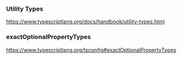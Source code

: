 ### Utility Types

https://www.typescriptlang.org/docs/handbook/utility-types.html

### exactOptionalPropertyTypes

https://www.typescriptlang.org/tsconfig#exactOptionalPropertyTypes
